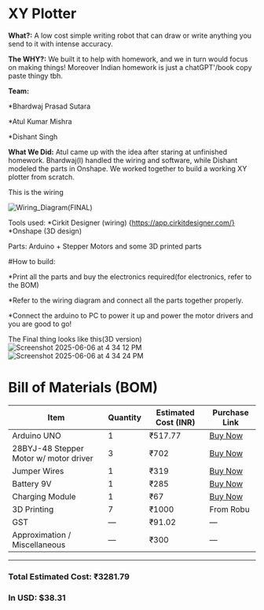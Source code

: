 # XY Plotter

**What?:**
A low cost simple writing robot that can draw or write anything you send to it with intense accuracy. 

**The WHY?:**
We built it to help with homework, and we in turn would focus on making things!
Moreover Indian homework is just a chatGPT'/book copy paste thingy tbh.

**Team:**

*Bhardwaj Prasad Sutara

*Atul Kumar Mishra

*Dishant Singh

**What We Did:**
Atul came up with the idea after staring at unfinished homework. Bhardwaj(I) handled the wiring and software, while Dishant modeled the parts in Onshape. We worked together to build a working XY plotter from scratch.

This is the wiring

![Wiring_Diagram(FINAL)](https://github.com/user-attachments/assets/f3011318-92b6-4ee0-b3f4-99cf40ddf4c3)

Tools used:
*Cirkit Designer (wiring) {https://app.cirkitdesigner.com/}
*Onshape (3D design)

Parts:
Arduino + Stepper Motors and some 3D printed parts



#How to build:

*Print all the parts and buy the electronics required(for electronics, refer to the BOM)

*Refer to the wiring diagram and connect all the parts together properly.

*Connect the arduino to PC to power it up and power the motor drivers and you are good to go!


The Final thing looks like this(3D version)
![Screenshot 2025-06-06 at 4 34 12 PM](https://github.com/user-attachments/assets/d11055c0-a392-40fa-9481-139f1b709175)  ![Screenshot 2025-06-06 at 4 34 24 PM](https://github.com/user-attachments/assets/835eeecf-19e3-4287-9cee-356117093ba6)

# Bill of Materials (BOM)

| **Item**                               | **Quantity** | **Estimated Cost (INR)** | **Purchase Link**                                                                 |
|----------------------------------------|--------------|---------------------------|------------------------------------------------------------------------------------|
| Arduino UNO                            | 1            | ₹517.77                   | [Buy Now](https://robu.in/product/arduino-uno-r3/)                                |
| 28BYJ-48 Stepper Motor w/ motor driver | 3            | ₹702                      | [Buy Now](https://www.amazon.in/Robodo-ULN200328BYJ-Stepper-Module-Uln2003/dp/B073Q2N6S7/) |
| Jumper Wires                           | 1            | ₹319                      | [Buy Now](https://www.amazon.in/IEIDidacticsTM-Jumper-Female-breadboard-jumper/dp/B099R8S3RZ/) |
| Battery 9V                             | 1            | ₹285                      | [Buy Now](https://www.amazon.in/Duracell-Alkaline-Battery-Duralock-Technology/dp/B014SZPFKW/) |
| Charging Module                        | 1            | ₹67                       | [Buy Now](https://www.amazon.in/UNIVERSAL-HUB-Lithium-ion-Charging-Indicator/dp/B0BSC6HZVV/) |
| 3D Printing                            | 7            | ₹1000                     | From Robu                                                                          |
| GST                                    | —            | ₹91.02                    | —                                                                                  |
| Approximation / Miscellaneous          | —            | ₹300                      | —                                                                                  |

---

### **Total Estimated Cost**: ₹3281.79  
### **In USD**: $38.31


